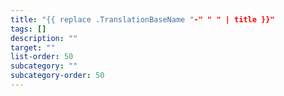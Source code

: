 ```yaml
---
title: "{{ replace .TranslationBaseName "-" " " | title }}"
tags: []
description: ""
target: ""
list-order: 50
subcategory: ""
subcategory-order: 50
---
```

